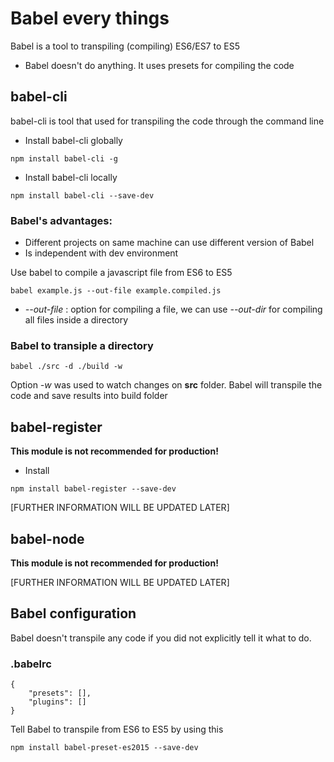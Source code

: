 # Babel every things
Babel is a tool to transpiling (compiling) ES6/ES7 to ES5
* Babel doesn't do anything. It uses presets for compiling the code
## babel-cli
babel-cli is tool that used for transpiling the code through the command line
* Install babel-cli globally
```
npm install babel-cli -g
```
* Install babel-cli locally
```
npm install babel-cli --save-dev
```
### Babel's advantages:
* Different projects on same machine can use different version of Babel
* Is independent with dev environment

Use babel to compile a javascript file from ES6 to ES5
```
babel example.js --out-file example.compiled.js
```
* *--out-file* : option for compiling a file, we can use *--out-dir* for compiling all files inside a directory

### Babel to transiple a directory
```
babel ./src -d ./build -w
```
Option *-w* was used to watch changes on **src** folder. Babel will transpile the code and save results into build folder

## babel-register

**This module is not recommended for production!**
* Install
```
npm install babel-register --save-dev
```
[FURTHER INFORMATION WILL BE UPDATED LATER]

## babel-node
**This module is not recommended for production!**


[FURTHER INFORMATION WILL BE UPDATED LATER]

## Babel configuration

Babel doesn't transpile any code if you did not explicitly tell it what to do. 
### .babelrc
```
{
    "presets": [],
    "plugins": []
}
```
Tell Babel to transpile from ES6 to ES5 by using this

```
npm install babel-preset-es2015 --save-dev
```



